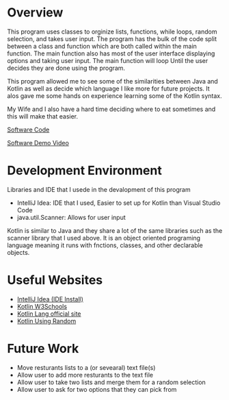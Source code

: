 # Overview

This program uses classes to orginize lists, functions, while loops, random selection, and takes user input.
The program has the bulk of the code split between a class and function which are both called within the main function.
The main function also has most of the user interface displaying options and taking user input. The main function will loop 
Until the user decides they are done using the program. 

This program allowed me to see some of the similarities between Java and Kotlin as well as decide which language I like more for future projects.
It alos gave me some hands on experience learning some of the Kotlin syntax.

My Wife and I also have a hard time deciding where to eat sometimes and this will make that easier. 

[Software Code](https://github.com/ZuluDelta117/Random-Resturant-Kotlin-/blob/main/Kotlin/src/main/kotlin/Food.kt)

[Software Demo Video](https://www.youtube.com/watch?v=bCCuRAAGMEY)

# Development Environment

Libraries and IDE that I usede in the devalopment of this program
-  IntelliJ Idea: IDE that I used, Easier to set up for Kotlin than Visual Studio Code
-  java.util.Scanner: Allows for user input

Kotlin is similar to Java and they share a lot of the same libraries such as the scanner library that I used above. 
It is an object oriented programing language meaning it runs with fnctions, classes, and other declarable objects. 


# Useful Websites

- [IntelliJ Idea (IDE Install)](https://www.jetbrains.com/idea/)
- [Kotlin W3Schools](https://www.w3schools.com/kotlin/index.php)
- [Kotlin Lang official site](https://kotlinlang.org/docs/home.html)
- [Kotlin Using Random](https://www.baeldung.com/kotlin/list-get-random-item)

# Future Work

- Move resturants lists to a (or sevearal) text file(s)
- Allow user to add more resturants to the text file
- Allow user to take two lists and merge them for a random selection
- Allow user to ask for two options that they can pick from
